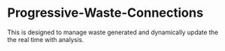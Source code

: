 # Progressive-Waste-Connections
This is designed to manage waste generated and dynamically update the the real time with analysis.
